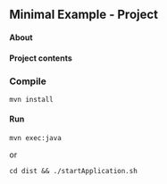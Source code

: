 Minimal Example - Project
-------

#### About

#### Project contents


### Compile

```mvn install```

#### Run

```mvn exec:java```

or

```cd dist && ./startApplication.sh```
